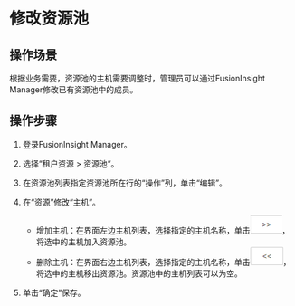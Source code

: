 # 修改资源池<a name="admin_guide_000128"></a>

## 操作场景<a name="zh-cn_topic_0263899463_sfb64a76f3a6a48cf8c91b3741aa594b5"></a>

根据业务需要，资源池的主机需要调整时，管理员可以通过FusionInsight Manager修改已有资源池中的成员。

## 操作步骤<a name="zh-cn_topic_0263899463_section591215612476"></a>

1.  登录FusionInsight Manager。
2.  选择“租户资源  \>  资源池“。
3.  在资源池列表指定资源池所在行的“操作”列，单击“编辑”。
4.  在“资源”修改“主机”。
    -   增加主机：在界面左边主机列表，选择指定的主机名称，单击![](figures/zh-cn_image_0263899635.png)，将选中的主机加入资源池。
    -   删除主机：在界面右边主机列表，选择指定的主机名称，单击![](figures/zh-cn_image_0263899280.png)，将选中的主机移出资源池。资源池中的主机列表可以为空。

5.  单击“确定”保存。

